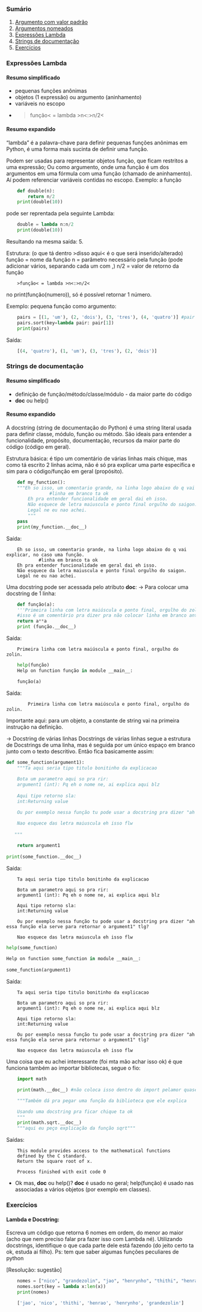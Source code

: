 ### Sumário


1. [Argumento com valor padrão](#link)
2. [Argumentos nomeados](#link)
3. [Expressões Lambda](#expressões-lambda)
4. [Strings de documentação](#strings-de-documentação)
5. [Exercícios](#exercícios)


### Expressões Lambda
#### Resumo simplificado

- pequenas funções anônimas
- objetos (1 expressão) ou argumento (aninhamento)
- variáveis no escopo
- >função< = lambda >n<:>n/2<


#### Resumo expandido

“lambda” é a palavra-chave para definir pequenas funções anônimas em Python, é uma forma mais sucinta de definir uma função.

Podem ser usadas para representar objetos função, que ficam restritos a uma expressão;
Ou como argumento, onde uma função é um dos argumentos em uma fórmula com uma função (chamado de aninhamento). Aí podem referenciar variáveis contidas no escopo.
Exemplo: a função
```python
	def double(n):
		return n/2
	print(double(10))
```
pode ser reprentada pela seguinte Lambda:
```python
	double = lambda n:n/2
	print(double(10))
```
Resultando na mesma saída: 5.

Estrutura: (o que tá dentro >disso aqui< é o que será inserido/alterado)
função = nome da função
n = parâmetro necessário pela função (pode adicionar vários, separando cada um com ,)
n/2 = valor de retorno da função
```
	>função< = lambda >n<:>n/2<
```
no print(função(numero)), só é possível retornar 1 número.

 
Exemplo: pequena função como argumento:
```python
	pairs = [(1, 'um'), (2, 'dois'), (3, 'tres'), (4, 'quatro')] #pair é uma tupla, descobri agr
	pairs.sort(key=lambda pair: pair[1])
	print(pairs)
```
Saída:
```python
	[(4, 'quatro'), (1, 'um'), (3, 'tres'), (2, 'dois')]
```



### Strings de documentação
#### Resumo simplificado

- definição de função/método/classe/módulo - da maior parte do código
- __doc__ ou help() 


#### Resumo expandido

A docstring (string de documentação do Python) é uma string literal usada para definir classe, módulo, função ou método. São ideais para entender a funcionalidade, propósito, documentação, recursos da maior parte do código (código em geral).

Estrutura básica: é tipo um comentário de várias linhas mais chique, mas como tá escrito 2 linhas acima, não é só pra explicar uma parte específica e sim para o código/função em geral (propósito).
```python
	def my_function():
	"""Eh so isso, um comentario grande, na linha logo abaixo do q vai explicar, no caso uma função.
 				#linha em branco ta ok
		Eh pra entender funcionalidade em geral dai eh isso. 
		Não esquece de letra maiuscula e ponto final orgulho do saigon.
		Legal ne eu nao achei.
		"""
	pass
	print(my_function.__doc__)
```
Saída:
```
	Eh so isso, um comentario grande, na linha logo abaixo do q vai explicar, no caso uma função.
			#linha em branco ta ok
    Eh pra entender funcionalidade em geral dai eh isso.
    Não esquece da letra maiuscula e ponto final orgulho do saigon.
    Legal ne eu nao achei.
 ```

Uma docstring pode ser acessada pelo atributo __doc__:
-> Para colocar uma docstring de 1 linha: 
```python
	def função(a):
    '''Primeira linha com letra maiúscula e ponto final, orgulho do zolin.'''
	#isso é um comentário pra dizer pra não colocar linha em branco antes/depois da >docstring de 1 linha< ta ok
    return a**a
	print (função.__doc__)
```
Saída:
```
	Primeira linha com letra maiúscula e ponto final, orgulho do zolin.
```

```python
	help(função) 
	Help on function função in module __main__:

	função(a)
```
Saída:
```
	    Primeira linha com letra maiúscula e ponto final, orgulho do zolin.
```
 
Importante aqui: para um objeto, a constante de string vai na primeira instrução na definição. 

-> Docstring de várias linhas
Docstrings de várias linhas segue a estrutura de Docstrings de uma linha, mas é seguida por um único espaço em branco junto com o texto descritivo.
Então fica basicamente assim:
```python
def some_function(argument1):
    """Ta aqui seria tipo titulo bonitinho da explicacao
 
    Bota um parametro aqui so pra rir:
    argument1 (int): Pq eh o nome ne, ai explica aqui blz
 
    Aqui tipo retorno sla:
    int:Returning value

    Ou por exemplo nessa função tu pode usar a docstring pra dizer "ah essa função ela serve para retornar o argument1" tlg?
 
    Nao esquece das letra maiuscula eh isso flw
 
   """

    return argument1
 
print(some_function.__doc__)
```
Saída:
```
	Ta aqui seria tipo titulo bonitinho da explicacao
 
    Bota um parametro aqui so pra rir:
    argument1 (int): Pq eh o nome ne, ai explica aqui blz
 
    Aqui tipo retorno sla:
    int:Returning value

    Ou por exemplo nessa função tu pode usar a docstring pra dizer "ah essa função ela serve para retornar o argument1" tlg?
 
    Nao esquece das letra maiuscula eh isso flw
```
```python
help(some_function)
 
Help on function some_function in module __main__:
 
some_function(argument1)
```
Saída:
```
    Ta aqui seria tipo titulo bonitinho da explicacao
 
    Bota um parametro aqui so pra rir:
    argument1 (int): Pq eh o nome ne, ai explica aqui blz
 
    Aqui tipo retorno sla:
    int:Returning value

    Ou por exemplo nessa função tu pode usar a docstring pra dizer "ah essa função ela serve para retornar o argument1" tlg?
 
    Nao esquece das letra maiuscula eh isso flw
```
Uma coisa que eu achei interessante (foi mta mão achar isso ok) é que funciona também ao importar bibliotecas, segue o fio:
```python
	import math

	print(math.__doc__) #não coloca isso dentro do import pelamor quase se joguei na sanga pq dá erro, alias isso vale pra tudo aqui

	"""Também dá pra pegar uma função da biblioteca que ele explica

	Usando uma docstring pra ficar chique ta ok
	"""
	print(math.sqrt.__doc__) 
	"""aqui eu peço explicação da função sqrt"""
```
Saídas:
```
	This module provides access to the mathematical functions
	defined by the C standard.
	Return the square root of x.

	Process finished with exit code 0
```
- Ok mas, __doc__ ou help()?
__doc__ é usado no geral;
help(função) é usado nas associadas a vários objetos (por exemplo em classes).

### Exercícios
#### Lambda e Docstring:
Escreva um código que retorna 6 nomes em ordem, do menor ao maior (acho que nem preciso falar pra fazer isso com Lambda né). Utilizando docstrings, identifique o que cada parte dele está fazendo (do jeito certo ta ok, estuda ai filho).
Ps: tem que saber algumas funções peculiares de python

[Resolução: sugestão]
```py
	nomes = ["nico", "grandezolin", "jao", "henrynho", "thithi", "henrao"]
	nomes.sort(key = lambda x:len(x))
	print(nomes)
```
```py
	['jao', 'nico', 'thithi', 'henrao', 'henrynho', 'grandezolin']
```



